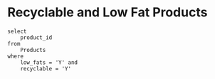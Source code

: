 # Recyclable and Low Fat Products
```
select
    product_id
from
    Products
where
    low_fats = 'Y' and
    recyclable = 'Y'
```